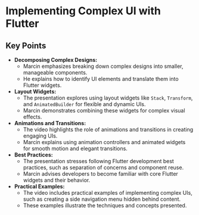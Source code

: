 # Implementing Complex UI with Flutter

## Key Points

* **Decomposing Complex Designs:**
    * Marcin emphasizes breaking down complex designs into smaller, manageable components.
    * He explains how to identify UI elements and translate them into Flutter widgets.
* **Layout Widgets:**
    * The presentation explores using layout widgets like `Stack`, `Transform`, and `AnimatedBuilder` for flexible and dynamic UIs.
    * Marcin demonstrates combining these widgets for complex visual effects.
* **Animations and Transitions:**
    * The video highlights the role of animations and transitions in creating engaging UIs.
    * Marcin explains using animation controllers and animated widgets for smooth motion and elegant transitions.
* **Best Practices:**
    * The presentation stresses following Flutter development best practices, such as separation of concerns and component reuse.
    * Marcin advises developers to become familiar with core Flutter widgets and their behavior.
* **Practical Examples:**
    * The video includes practical examples of implementing complex UIs, such as creating a side navigation menu hidden behind content.
    * These examples illustrate the techniques and concepts presented.
